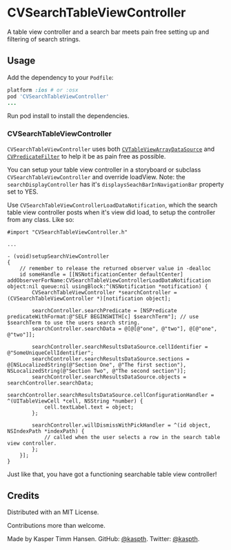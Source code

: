 CVSearchTableViewController
===========================

A table view controller and a search bar meets pain free setting up and filtering of search strings.

## Usage

Add the dependency to your `Podfile`:

```ruby
platform :ios # or :osx
pod 'CVSearchTableViewController'
...
```

Run pod install to install the dependencies.

### CVSearchTableViewController

`CVSearchTableViewController` uses both [`CVTableViewArrayDataSource`](https://github.com/kaspth/CVTableViewArrayDataSource) and [`CVPredicateFilter`](https://github.com/kaspth/CVPredicateFilter) to help it be as pain free as possible.

You can setup your table view controller in a storyboard or subclass `CVSearchTableViewController` and override loadView.
Note: the `searchDisplayController` has it's `displaysSeachBarInNavigationBar` property set to YES.

Use `CVSearchTableViewControllerLoadDataNotification`, which the search table view controller posts when it's view did load, to setup the controller from any class. Like so:

```objc
#import "CVSearchTableViewController.h"

...

- (void)setupSearchViewController
{
    // remember to release the returned observer value in -dealloc
    id someHandle = [[NSNotificationCenter defaultCenter] addObserverForName:CVSearchTableViewControllerLoadDataNotification object:nil queue:nil usingBlock:^(NSNotification *notification) {
        CVSearchTableViewController *searchController = (CVSearchTableViewController *)[notification object];
        
        searchController.searchPredicate = [NSPredicate predicateWithFormat:@"SELF BEGINSWITH[c] $searchTerm"]; // use $searchTerm to use the users search string.
        searchController.searchData = @[@[@"one", @"two"], @[@"one", @"two"]];
        
        searchController.searchResultsDataSource.cellIdentifier = @"SomeUniqueCellIdentifier";
        searchController.searchResultsDataSource.sections = @[NSLocalizedString(@"Section One", @"The first section"), NSLocalizedString(@"Section Two", @"The second section")];
        searchController.searchResultsDataSource.objects = searchController.searchData;
        searchController.searchResultsDataSource.cellConfigurationHandler = ^(UITableViewCell *cell, NSString *number) {
            cell.textLabel.text = object;
        };
        
        searchController.willDismissWithPickHandler = ^(id object, NSIndexPath *indexPath) {
            // called when the user selects a row in the search table view controller.
        };
    }];
}
```

Just like that, you have got a functioning searchable table view controller!

## Credits

Distributed with an MIT License.

Contributions more than welcome.

Made by Kasper Timm Hansen.
GitHub: [@kaspth](https://github.com/kaspth).
Twitter: [@kaspth](https://twitter.com/kaspth).
